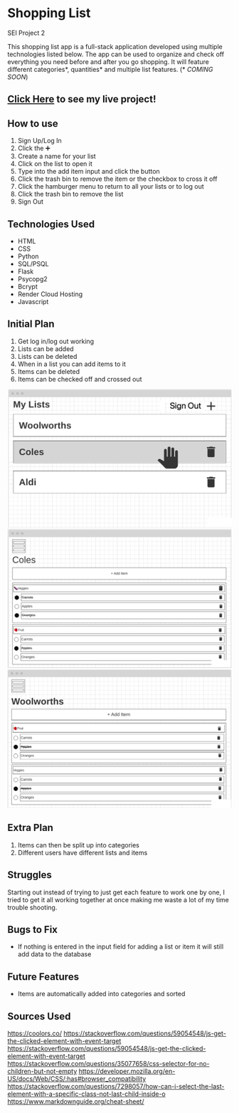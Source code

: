 # Shopping List
SEI Project 2

This shopping list app is a full-stack application developed using multiple technologies listed below. The app can be used to organize and check off everything you need before and after you go shopping. It will feature different categories*, quantities* and multiple list features.
(* *COMING SOON*)

## [Click Here](https://antalthomas.github.io/Shopping_List/) to see my live project!

## How to use
1. Sign Up/Log In
2. Click the ➕
3. Create a name for your list
4. Click on the list to open it
5. Type into the add item input and click the button
6. Click the trash bin to remove the item or the checkbox to cross it off
7. Click the hamburger menu to return to all your lists or to log out
8. Click the trash bin to remove the list
9. Sign Out


## Technologies Used
- HTML
- CSS
- Python
- SQL/PSQL
- Flask
- Psycopg2
- Bcrypt
- Render Cloud Hosting
- Javascript


## Initial Plan
1. Get log in/log out working
2. Lists can be added
3. Lists can be deleted
4. When in a list you can add items to it
5. Items can be deleted
6. Items can be checked off and crossed out

![Wireframe (User settings/all lists)](./images/All%20Lists.png)
![Wireframe (Coles list)](./images/Coles%20List.png)
![Wireframe (Woolworths lists)](./images/Woolworths%20List.png)

## Extra Plan
1. Items can then be split up into categories
2. Different users have different lists and items

## Struggles
Starting out instead of trying to just get each feature to work one by one, I tried to get it all working together at once making me waste a lot of my time trouble shooting.

## Bugs to Fix
- If nothing is entered in the input field for adding a list or item it will still add data to the database

## Future Features
- Items are automatically added into categories and sorted

## Sources Used
https://coolors.co/
https://stackoverflow.com/questions/59054548/js-get-the-clicked-element-with-event-target
https://stackoverflow.com/questions/59054548/js-get-the-clicked-element-with-event-target
https://stackoverflow.com/questions/35077658/css-selector-for-no-children-but-not-empty
https://developer.mozilla.org/en-US/docs/Web/CSS/:has#browser_compatibility
https://stackoverflow.com/questions/7298057/how-can-i-select-the-last-element-with-a-specific-class-not-last-child-inside-o
https://www.markdownguide.org/cheat-sheet/